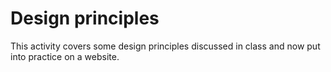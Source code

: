 # Design principles
This activity covers some design principles discussed in class and now put into practice on a website.

